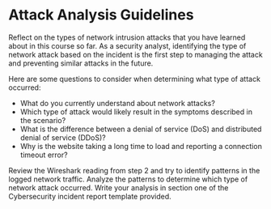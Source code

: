 # Attack Analysis Guidelines

Reflect on the types of network intrusion attacks that you have learned about in this course so far. As a security analyst, identifying the type of network attack based on the incident is the first step to managing the attack and preventing similar attacks in the future.

Here are some questions to consider when determining what type of attack occurred:

* What do you currently understand about network attacks?
* Which type of attack would likely result in the symptoms described in the scenario? 
* What is the difference between a denial of service (DoS) and distributed denial of service (DDoS)? 
* Why is the website taking a long time to load and reporting a connection timeout error?

Review the Wireshark reading from step 2 and try to identify patterns in the logged network traffic. Analyze the patterns to determine which type of network attack occurred. Write your analysis in section one of the Cybersecurity incident report template provided.
